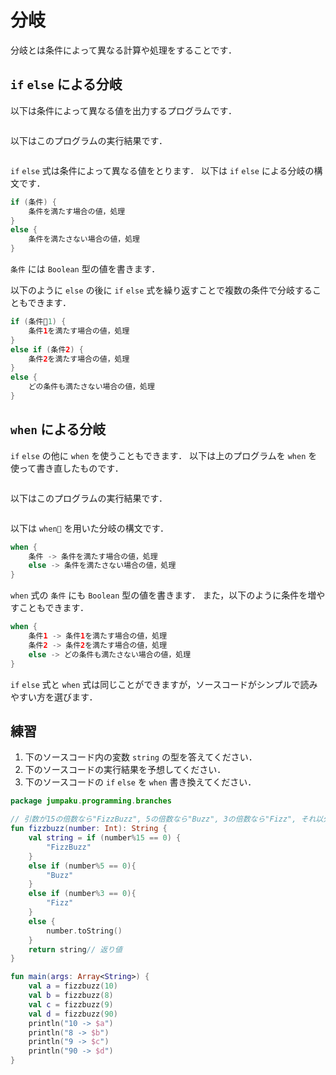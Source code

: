 # 分岐

分岐とは条件によって異なる計算や処理をすることです．

## `if` `else` による分岐
以下は条件によって異なる値を出力するプログラムです．
```kt
```
以下はこのプログラムの実行結果です．
```
```
`if` `else` 式は条件によって異なる値をとります．
以下は `if` `else` による分岐の構文です．
```kt
if (条件) {
    条件を満たす場合の値，処理
}
else {
    条件を満たさない場合の値，処理
}
```
`条件` には `Boolean` 型の値を書きます．

以下のように `else` の後に `if` `else` 式を繰り返すことで複数の条件で分岐することもできます．
```kt
if (条件1) {
    条件1を満たす場合の値，処理
}
else if (条件2) {
    条件2を満たす場合の値，処理
}
else {
    どの条件も満たさない場合の値，処理
}
```

## `when` による分岐
`if` `else` の他に `when` を使うこともできます．
以下は上のプログラムを `when` を使って書き直したものです．
```kt
```
以下はこのプログラムの実行結果です．
```
```
以下は `when` を用いた分岐の構文です．
```kt
when {
    条件 -> 条件を満たす場合の値，処理
    else -> 条件を満たさない場合の値，処理
}
```
`when` 式の `条件` にも `Boolean` 型の値を書きます．
また，以下のように条件を増やすこともできます．
```kt
when {
    条件1 -> 条件1を満たす場合の値，処理
    条件2 -> 条件2を満たす場合の値，処理
    else -> どの条件も満たさない場合の値，処理
}
```

`if` `else` 式と `when` 式は同じことができますが，ソースコードがシンプルで読みやすい方を選びます．

## 練習

1. 下のソースコード内の変数 `string` の型を答えてください．
1. 下のソースコードの実行結果を予想してください．
1. 下のソースコードの `if` `else` を `when` 書き換えてください．
```kt
package jumpaku.programming.branches

// 引数が15の倍数なら"FizzBuzz", 5の倍数なら"Buzz", 3の倍数なら"Fizz", それ以外ならその数字を返す
fun fizzbuzz(number: Int): String {
    val string = if (number%15 == 0) {
        "FizzBuzz"
    }
    else if (number%5 == 0){
        "Buzz"
    }
    else if (number%3 == 0){
        "Fizz"
    }
    else {
        number.toString()
    }
    return string// 返り値
}

fun main(args: Array<String>) {
    val a = fizzbuzz(10)
    val b = fizzbuzz(8)
    val c = fizzbuzz(9)
    val d = fizzbuzz(90)
    println("10 -> $a")
    println("8 -> $b")
    println("9 -> $c")
    println("90 -> $d")
}
```
